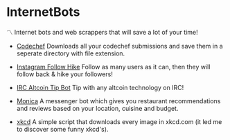 # InternetBots
:part_alternation_mark: Internet bots and web scrappers that will save a lot of your time!

* [Codechef](https://github.com/amarlearning/InternetBots/blob/master/Internet%20Bots/codechef.py) Downloads all your codechef submissions and save them in a seperate directory with file extension.

* [Instagram Follow Hike](https://github.com/amarlearning/InternetBots/blob/master/Internet%20Bots/InstaFollowerHike.py) Follow as many users as it can, then they will follow back & hike your followers!

* [IRC Altcoin Tip Bot](https://github.com/unek/node-tip-bot) Tip with any altcoin technology on IRC!

* [Monica](https://github.com/vedantrathore/Monica) A messenger bot which gives you restaurant recommendations and reviews based on your location, cuisine and budget.

* [xkcd](https://gist.github.com/categulario/fea2ff98e57a826ad3316a0d05a665d7) A simple script that downloads every image in xkcd.com (it led me to discover some funny xkcd's).
